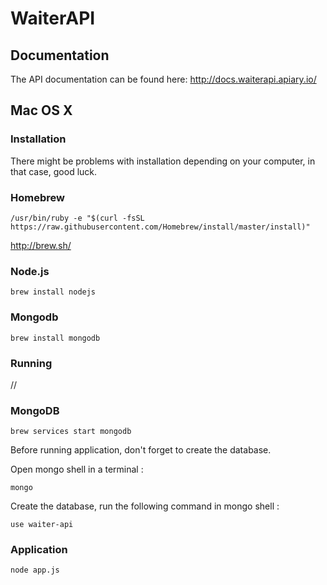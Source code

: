 # WaiterAPI

## Documentation

The API documentation can be found here: http://docs.waiterapi.apiary.io/

## Mac OS X

### Installation

There might be problems with installation depending on your computer, in that case, good luck.

### Homebrew

`/usr/bin/ruby -e "$(curl -fsSL https://raw.githubusercontent.com/Homebrew/install/master/install)"`

http://brew.sh/

### Node.js

`brew install nodejs`

### Mongodb

`brew install mongodb`

### Running

//

### MongoDB

`brew services start mongodb`

Before running application, don't forget to create the database.

Open mongo shell in a terminal :

`mongo`

Create the database, run the following command in mongo shell :

`use waiter-api`

### Application

`node app.js`
